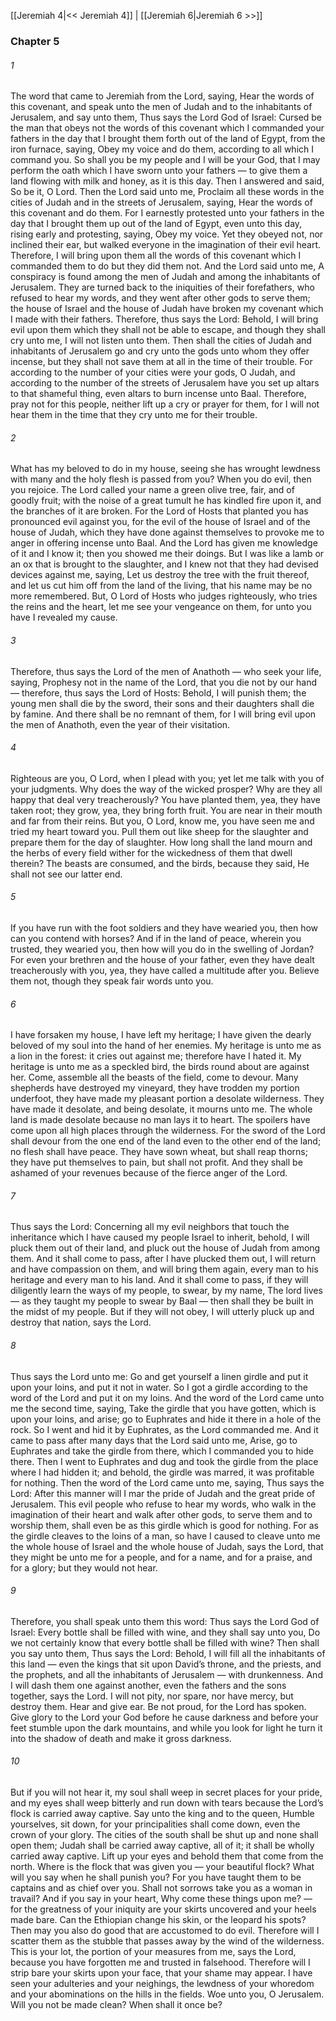 [[Jeremiah 4|<< Jeremiah 4]]  |  [[Jeremiah 6|Jeremiah 6 >>]]

### Chapter 5
###### 1
The word that came to Jeremiah from the Lord, saying, Hear the words of this covenant, and speak unto the men of Judah and to the inhabitants of Jerusalem, and say unto them, Thus says the Lord God of Israel: Cursed be the man that obeys not the words of this covenant which I commanded your fathers in the day that I brought them forth out of the land of Egypt, from the iron furnace, saying, Obey my voice and do them, according to all which I command you. So shall you be my people and I will be your God, that I may perform the oath which I have sworn unto your fathers — to give them a land flowing with milk and honey, as it is this day. Then I answered and said, So be it, O Lord. Then the Lord said unto me, Proclaim all these words in the cities of Judah and in the streets of Jerusalem, saying, Hear the words of this covenant and do them. For I earnestly protested unto your fathers in the day that I brought them up out of the land of Egypt, even unto this day, rising early and protesting, saying, Obey my voice. Yet they obeyed not, nor inclined their ear, but walked everyone in the imagination of their evil heart. Therefore, I will bring upon them all the words of this covenant which I commanded them to do but they did them not. And the Lord said unto me, A conspiracy is found among the men of Judah and among the inhabitants of Jerusalem. They are turned back to the iniquities of their forefathers, who refused to hear my words, and they went after other gods to serve them; the house of Israel and the house of Judah have broken my covenant which I made with their fathers. Therefore, thus says the Lord: Behold, I will bring evil upon them which they shall not be able to escape, and though they shall cry unto me, I will not listen unto them. Then shall the cities of Judah and inhabitants of Jerusalem go and cry unto the gods unto whom they offer incense, but they shall not save them at all in the time of their trouble. For according to the number of your cities were your gods, O Judah, and according to the number of the streets of Jerusalem have you set up altars to that shameful thing, even altars to burn incense unto Baal. Therefore, pray not for this people, neither lift up a cry or prayer for them, for I will not hear them in the time that they cry unto me for their trouble.

###### 2
What has my beloved to do in my house, seeing she has wrought lewdness with many and the holy flesh is passed from you? When you do evil, then you rejoice. The Lord called your name a green olive tree, fair, and of goodly fruit; with the noise of a great tumult he has kindled fire upon it, and the branches of it are broken. For the Lord of Hosts that planted you has pronounced evil against you, for the evil of the house of Israel and of the house of Judah, which they have done against themselves to provoke me to anger in offering incense unto Baal. And the Lord has given me knowledge of it and I know it; then you showed me their doings. But I was like a lamb or an ox that is brought to the slaughter, and I knew not that they had devised devices against me, saying, Let us destroy the tree with the fruit thereof, and let us cut him off from the land of the living, that his name may be no more remembered. But, O Lord of Hosts who judges righteously, who tries the reins and the heart, let me see your vengeance on them, for unto you have I revealed my cause.

###### 3
Therefore, thus says the Lord of the men of Anathoth — who seek your life, saying, Prophesy not in the name of the Lord, that you die not by our hand — therefore, thus says the Lord of Hosts: Behold, I will punish them; the young men shall die by the sword, their sons and their daughters shall die by famine. And there shall be no remnant of them, for I will bring evil upon the men of Anathoth, even the year of their visitation.

###### 4
Righteous are you, O Lord, when I plead with you; yet let me talk with you of your judgments. Why does the way of the wicked prosper? Why are they all happy that deal very treacherously? You have planted them, yea, they have taken root; they grow, yea, they bring forth fruit. You are near in their mouth and far from their reins. But you, O Lord, know me, you have seen me and tried my heart toward you. Pull them out like sheep for the slaughter and prepare them for the day of slaughter. How long shall the land mourn and the herbs of every field wither for the wickedness of them that dwell therein? The beasts are consumed, and the birds, because they said, He shall not see our latter end.

###### 5
If you have run with the foot soldiers and they have wearied you, then how can you contend with horses? And if in the land of peace, wherein you trusted, they wearied you, then how will you do in the swelling of Jordan? For even your brethren and the house of your father, even they have dealt treacherously with you, yea, they have called a multitude after you. Believe them not, though they speak fair words unto you.

###### 6
I have forsaken my house, I have left my heritage; I have given the dearly beloved of my soul into the hand of her enemies. My heritage is unto me as a lion in the forest: it cries out against me; therefore have I hated it. My heritage is unto me as a speckled bird, the birds round about are against her. Come, assemble all the beasts of the field, come to devour. Many shepherds have destroyed my vineyard, they have trodden my portion underfoot, they have made my pleasant portion a desolate wilderness. They have made it desolate, and being desolate, it mourns unto me. The whole land is made desolate because no man lays it to heart. The spoilers have come upon all high places through the wilderness. For the sword of the Lord shall devour from the one end of the land even to the other end of the land; no flesh shall have peace. They have sown wheat, but shall reap thorns; they have put themselves to pain, but shall not profit. And they shall be ashamed of your revenues because of the fierce anger of the Lord.

###### 7
Thus says the Lord: Concerning all my evil neighbors that touch the inheritance which I have caused my people Israel to inherit, behold, I will pluck them out of their land, and pluck out the house of Judah from among them. And it shall come to pass, after I have plucked them out, I will return and have compassion on them, and will bring them again, every man to his heritage and every man to his land. And it shall come to pass, if they will diligently learn the ways of my people, to swear, by my name, The lord lives — as they taught my people to swear by Baal — then shall they be built in the midst of my people. But if they will not obey, I will utterly pluck up and destroy that nation, says the Lord.

###### 8
Thus says the Lord unto me: Go and get yourself a linen girdle and put it upon your loins, and put it not in water. So I got a girdle according to the word of the Lord and put it on my loins. And the word of the Lord came unto me the second time, saying, Take the girdle that you have gotten, which is upon your loins, and arise; go to Euphrates and hide it there in a hole of the rock. So I went and hid it by Euphrates, as the Lord commanded me. And it came to pass after many days that the Lord said unto me, Arise, go to Euphrates and take the girdle from there, which I commanded you to hide there. Then I went to Euphrates and dug and took the girdle from the place where I had hidden it; and behold, the girdle was marred, it was profitable for nothing. Then the word of the Lord came unto me, saying, Thus says the Lord: After this manner will I mar the pride of Judah and the great pride of Jerusalem. This evil people who refuse to hear my words, who walk in the imagination of their heart and walk after other gods, to serve them and to worship them, shall even be as this girdle which is good for nothing. For as the girdle cleaves to the loins of a man, so have I caused to cleave unto me the whole house of Israel and the whole house of Judah, says the Lord, that they might be unto me for a people, and for a name, and for a praise, and for a glory; but they would not hear.

###### 9
Therefore, you shall speak unto them this word: Thus says the Lord God of Israel: Every bottle shall be filled with wine, and they shall say unto you, Do we not certainly know that every bottle shall be filled with wine? Then shall you say unto them, Thus says the Lord: Behold, I will fill all the inhabitants of this land — even the kings that sit upon David’s throne, and the priests, and the prophets, and all the inhabitants of Jerusalem — with drunkenness. And I will dash them one against another, even the fathers and the sons together, says the Lord. I will not pity, nor spare, nor have mercy, but destroy them. Hear and give ear. Be not proud, for the Lord has spoken. Give glory to the Lord your God before he cause darkness and before your feet stumble upon the dark mountains, and while you look for light he turn it into the shadow of death and make it gross darkness.

###### 10
But if you will not hear it, my soul shall weep in secret places for your pride, and my eyes shall weep bitterly and run down with tears because the Lord’s flock is carried away captive. Say unto the king and to the queen, Humble yourselves, sit down, for your principalities shall come down, even the crown of your glory. The cities of the south shall be shut up and none shall open them; Judah shall be carried away captive, all of it; it shall be wholly carried away captive. Lift up your eyes and behold them that come from the north. Where is the flock that was given you — your beautiful flock? What will you say when he shall punish you? For you have taught them to be captains and as chief over you. Shall not sorrows take you as a woman in travail? And if you say in your heart, Why come these things upon me? — for the greatness of your iniquity are your skirts uncovered and your heels made bare. Can the Ethiopian change his skin, or the leopard his spots? Then may you also do good that are accustomed to do evil. Therefore will I scatter them as the stubble that passes away by the wind of the wilderness. This is your lot, the portion of your measures from me, says the Lord, because you have forgotten me and trusted in falsehood. Therefore will I strip bare your skirts upon your face, that your shame may appear. I have seen your adulteries and your neighings, the lewdness of your whoredom and your abominations on the hills in the fields. Woe unto you, O Jerusalem. Will you not be made clean? When shall it once be?